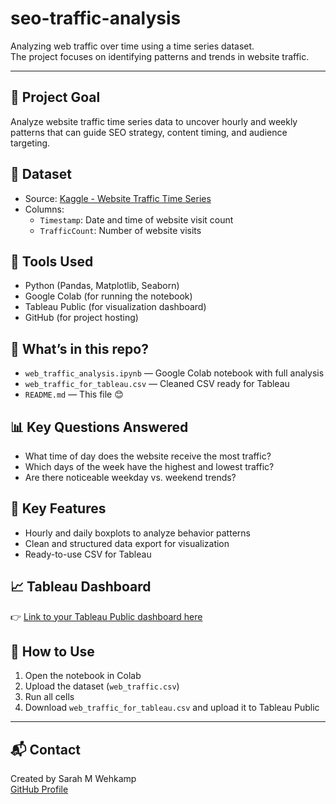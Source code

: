 # seo-traffic-analysis

Analyzing web traffic over time using a time series dataset.  
The project focuses on identifying patterns and trends in website traffic.

---

## 📌 Project Goal
Analyze website traffic time series data to uncover hourly and weekly patterns that can guide SEO strategy, content timing, and audience targeting.

## 📁 Dataset
- Source: [Kaggle - Website Traffic Time Series](https://www.kaggle.com/datasets/andrewmvd/website-traffic-time-series)
- Columns:
  - `Timestamp`: Date and time of website visit count
  - `TrafficCount`: Number of website visits

## 🔧 Tools Used
- Python (Pandas, Matplotlib, Seaborn)
- Google Colab (for running the notebook)
- Tableau Public (for visualization dashboard)
- GitHub (for project hosting)

## 🧪 What’s in this repo?
- `web_traffic_analysis.ipynb` — Google Colab notebook with full analysis
- `web_traffic_for_tableau.csv` — Cleaned CSV ready for Tableau
- `README.md` — This file 😊

## 📊 Key Questions Answered
- What time of day does the website receive the most traffic?
- Which days of the week have the highest and lowest traffic?
- Are there noticeable weekday vs. weekend trends?

## 📌 Key Features
- Hourly and daily boxplots to analyze behavior patterns
- Clean and structured data export for visualization
- Ready-to-use CSV for Tableau

## 📈 Tableau Dashboard
👉 [Link to your Tableau Public dashboard here](https://public.tableau.com/app/profile/yourusername)

## 🚀 How to Use
1. Open the notebook in Colab
2. Upload the dataset (`web_traffic.csv`)
3. Run all cells
4. Download `web_traffic_for_tableau.csv` and upload it to Tableau Public

---

## 📬 Contact
Created by Sarah M Wehkamp  
[GitHub Profile](https://github.com/sarahwehkamp)
